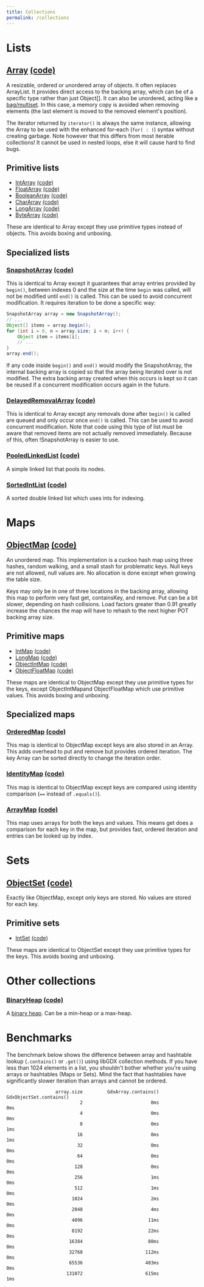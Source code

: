 ```yaml
---
title: Collections
permalink: /collections
---
```

# Lists #

## [Array](http://libgdx.badlogicgames.com/nightlies/docs/api/com/badlogic/gdx/utils/Array.html) [(code)](https://github.com/libgdx/libgdx/blob/master/gdx/src/com/badlogic/gdx/utils/Array.java) ##

A resizable, ordered or unordered array of objects. It often replaces ArrayList. It provides direct access to the backing array, which can be of a specific type rather than just Object[]. It can also be unordered, acting like a [bag/multiset](http://en.wikipedia.org/wiki/Set_%28computer_science%29#Multiset). In this case, a memory copy is avoided when removing elements (the last element is moved to the removed element's position).

The iterator returned by `iterator()` is always the same instance, allowing the Array to be used with the enhanced for-each (`for( : )`) syntax without creating garbage. Note however that this differs from most iterable collections! It cannot be used in nested loops, else it will cause hard to find bugs.

## Primitive lists ##


  * [IntArray](http://libgdx.badlogicgames.com/nightlies/docs/api/com/badlogic/gdx/utils/IntArray.html) [(code)](https://github.com/libgdx/libgdx/blob/master/gdx/src/com/badlogic/gdx/utils/IntArray.java)
  * [FloatArray](http://libgdx.badlogicgames.com/nightlies/docs/api/com/badlogic/gdx/utils/FloatArray.html) [(code)](https://github.com/libgdx/libgdx/blob/master/gdx/src/com/badlogic/gdx/utils/FloatArray.java)
  * [BooleanArray](http://libgdx.badlogicgames.com/nightlies/docs/api/com/badlogic/gdx/utils/BooleanArray.html) [(code)](https://github.com/libgdx/libgdx/blob/master/gdx/src/com/badlogic/gdx/utils/BooleanArray.java)
  * [CharArray](http://libgdx.badlogicgames.com/nightlies/docs/api/com/badlogic/gdx/utils/CharArray.html)
[(code)](https://github.com/libgdx/libgdx/blob/master/gdx/src/com/badlogic/gdx/utils/CharArray.java)
  * [LongArray](http://libgdx.badlogicgames.com/nightlies/docs/api/com/badlogic/gdx/utils/LongArray.html) [(code)](https://github.com/libgdx/libgdx/blob/master/gdx/src/com/badlogic/gdx/utils/LongArray.java)
  * [ByteArray](http://libgdx.badlogicgames.com/nightlies/docs/api/com/badlogic/gdx/utils/ByteArray.html) [(code)](https://github.com/libgdx/libgdx/blob/master/gdx/src/com/badlogic/gdx/utils/ByteArray.java)
  
These are identical to Array except they use primitive types instead of objects. This avoids boxing and unboxing.

## Specialized lists ##


### [SnapshotArray](http://libgdx.badlogicgames.com/nightlies/docs/api/com/badlogic/gdx/utils/SnapshotArray.html) [(code)](https://github.com/libgdx/libgdx/blob/master/gdx/src/com/badlogic/gdx/utils/SnapshotArray.java) ###

This is identical to Array except it guarantees that array entries provided by `begin()`, between indexes 0 and the size at the time `begin` was called, will not be modified until `end()` is called. This can be used to avoid concurrent modification. It requires iteration to be done a specific way:

```java
SnapshotArray array = new SnapshotArray();
// ...
Object[] items = array.begin();
for (int i = 0, n = array.size; i < n; i++) {
	Object item = items[i];
	// ...
}
array.end();
```

If any code inside `begin()` and `end()` would modify the SnapshotArray, the internal backing array is copied so that the array being iterated over is not modified. The extra backing array created when this occurs is kept so it can be reused if a concurrent modification occurs again in the future.

### [DelayedRemovalArray](http://libgdx.badlogicgames.com/nightlies/docs/api/com/badlogic/gdx/utils/DelayedRemovalArray.html) [(code)](https://github.com/libgdx/libgdx/blob/master/gdx/src/com/badlogic/gdx/utils/DelayedRemovalArray.java) ###

This is identical to Array except any removals done after `begin()` is called are queued and only occur once `end()` is called. This can be used to avoid concurrent modification. Note that code using this type of list must be aware that removed items are not actually removed immediately. Because of this, often !SnapshotArray is easier to use.


### [PooledLinkedList](http://libgdx.badlogicgames.com/nightlies/docs/api/com/badlogic/gdx/utils/PooledLinkedList.html) [(code)](https://github.com/libgdx/libgdx/blob/master/gdx/src/com/badlogic/gdx/utils/PooledLinkedList.java) ###

A simple linked list that pools its nodes.

### [SortedIntList](http://libgdx.badlogicgames.com/nightlies/docs/api/com/badlogic/gdx/utils/SortedIntList.html) [(code)](https://github.com/libgdx/libgdx/blob/master/gdx/src/com/badlogic/gdx/utils/SortedIntList.java) ###

A sorted double linked list which uses ints for indexing.

# Maps #


## [ObjectMap](http://libgdx.badlogicgames.com/nightlies/docs/api/com/badlogic/gdx/utils/ObjectMap.html) [(code)](https://github.com/libgdx/libgdx/blob/master/gdx/src/com/badlogic/gdx/utils/ObjectMap.java) ##

An unordered map. This implementation is a cuckoo hash map using three hashes, random walking, and a small stash for problematic keys. Null keys are not allowed, null values are. No allocation is done except when growing the table size.

Keys may only be in one of three locations in the backing array, allowing this map to perform very fast get, containsKey, and remove. Put can be a bit slower, depending on hash collisions. Load factors greater than 0.91 greatly increase the chances the map will have to rehash to the next higher POT backing array size.

## Primitive maps ##

  * [IntMap](http://libgdx.badlogicgames.com/nightlies/docs/api/com/badlogic/gdx/utils/IntMap.html) [(code)](https://github.com/libgdx/libgdx/blob/master/gdx/src/com/badlogic/gdx/utils/IntMap.java)
  * [LongMap](http://libgdx.badlogicgames.com/nightlies/docs/api/com/badlogic/gdx/utils/LongMap.html) [(code)](https://github.com/libgdx/libgdx/blob/master/gdx/src/com/badlogic/gdx/utils/LongMap.java)
  * [ObjectIntMap](http://libgdx.badlogicgames.com/nightlies/docs/api/com/badlogic/gdx/utils/ObjectIntMap.html) [(code)](https://github.com/libgdx/libgdx/blob/master/gdx/src/com/badlogic/gdx/utils/ObjectIntMap.java)
  * [ObjectFloatMap](http://libgdx.badlogicgames.com/nightlies/docs/api/com/badlogic/gdx/utils/ObjectFloatMap.html) [(code)](https://github.com/libgdx/libgdx/blob/master/gdx/src/com/badlogic/gdx/utils/ObjectFloatMap.java)

These maps are identical to ObjectMap except they use primitive types for the keys, except ObjectIntMapand ObjectFloatMap which use primitive values. This avoids boxing and unboxing.

## Specialized maps ##

###  [OrderedMap](http://libgdx.badlogicgames.com/nightlies/docs/api/com/badlogic/gdx/utils/OrderedMap.html) [(code)](https://github.com/libgdx/libgdx/blob/master/gdx/src/com/badlogic/gdx/utils/OrderedMap.java) ###

This map is identical to ObjectMap except keys are also stored in an Array. This adds overhead to put and remove but provides ordered iteration. The key Array can be sorted directly to change the iteration order.

### [IdentityMap](http://libgdx.badlogicgames.com/nightlies/docs/api/com/badlogic/gdx/utils/IdentityMap.html) [(code)](https://github.com/libgdx/libgdx/blob/master/gdx/src/com/badlogic/gdx/utils/IdentityMap.java) ###

This map is identical to ObjectMap except keys are compared using identity comparison (`==` instead of `.equals()`).

### [ArrayMap](http://libgdx.badlogicgames.com/nightlies/docs/api/com/badlogic/gdx/utils/ArrayMap.html) [(code)](https://github.com/libgdx/libgdx/blob/master/gdx/src/com/badlogic/gdx/utils/ArrayMap.java)        

This map uses arrays for both the keys and values. This means get does a comparison for each key in the map, but provides fast, ordered iteration and entries can be looked up by index.

# Sets #

## [ObjectSet](http://libgdx.badlogicgames.com/nightlies/docs/api/com/badlogic/gdx/utils/ObjectSet.html) [(code)](https://github.com/libgdx/libgdx/blob/master/gdx/src/com/badlogic/gdx/utils/ObjectSet.java) ##

Exactly like ObjectMap, except only keys are stored. No values are stored for each key.

## Primitive sets ##

  * [IntSet](http://libgdx.badlogicgames.com/nightlies/docs/api/com/badlogic/gdx/utils/IntSet.html) [(code)](https://github.com/libgdx/libgdx/blob/master/gdx/src/com/badlogic/gdx/utils/IntSet.java)

These maps are identical to ObjectSet except they use primitive types for the keys. This avoids boxing and unboxing. 

# Other collections #

### [BinaryHeap](http://libgdx.badlogicgames.com/nightlies/docs/api/com/badlogic/gdx/utils/BinaryHeap.html) [(code)](https://github.com/libgdx/libgdx/blob/master/gdx/src/com/badlogic/gdx/utils/BinaryHeap.java) ###

A [binary heap](http://en.wikipedia.org/wiki/Binary_heap). Can be a min-heap or a max-heap.

# Benchmarks #
The benchmark below shows the difference between array and hashtable lookup (`.contains()` or `.get()`) using libGDX collection methods.
If you have less than 1024 elements in a list, you shouldn't bother whether you're using arrays or hashtables (Maps or Sets). Mind the fact that hashtables have significantly slower iteration than arrays and cannot be ordered.

```
                  array.size         GdxArray.contains()     GdxObjectSet.contains()
                           2                         0ms                         0ms
                           4                         0ms                         0ms
                           8                         0ms                         1ms
                          16                         0ms                         1ms
                          32                         0ms                         0ms
                          64                         0ms                         0ms
                         128                         0ms                         0ms
                         256                         1ms                         0ms
                         512                         1ms                         0ms
                        1024                         2ms                         0ms
                        2048                         4ms                         0ms
                        4096                        11ms                         0ms
                        8192                        22ms                         0ms
                       16384                        80ms                         0ms
                       32768                       112ms                         0ms
                       65536                       403ms                         0ms
                      131072                       615ms                         1ms
```